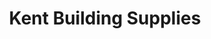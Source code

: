 ---
title: "Kent Building Supplies"
url: /lower-sackville/kent-building-supplies/
shop: hardware
---